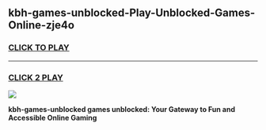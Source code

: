 
## kbh-games-unblocked-Play-Unblocked-Games-Online-zje4o
<h3>
<a href="https://premium76.site?title=kbh-games-unblocked&ref=25A">CLICK TO PLAY</a></h3>
<hr>

<h3>
<a href="https://premium76.site?title=kbh-games-unblocked&ref=25A">CLICK 2 PLAY</a>
  
</h3>

<a href="https://premium76.site?title=kbh-games-unblocked&ref=25A"><img src="https://clearcache.store/games.png"></a>


**kbh-games-unblocked games unblocked: Your Gateway to Fun and Accessible Online Gaming**
